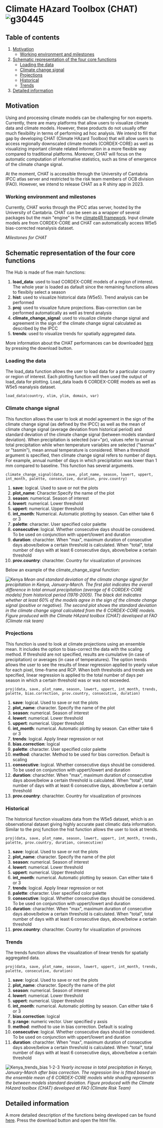 

# Climate HAzard Toolbox (CHAT) ![g30445](https://user-images.githubusercontent.com/83447905/164390600-fb7c4fb0-28db-466c-89f7-51cc937b7f45.png)

## Table of contents[](##table-of-contents)
1. [Motivation](##Motivation)
   - [Working environment and milestones](##Working-environment-and-milestones)
2. [Schematic representation of the four core functions](##Schematic-representation-of-the-four-core-functions)
   - [Loading the data](###Loading-the-data)
   - [Climate change signal](###Climate-change-signal)
   - [Projections](###Projections)
   - [Historical](###Historical)
   - [Trends](###Trends)
3. [Detailed information](##Detailed-information)


## Motivation
Using and processing climate models can be challenging for non experts. Currently, there are many platforms that allow users to visualize climate data and climate models. However, these products do not usually offer much flexibility in terms of performing ad hoc analysis. We intend to fill that gap by developing CHAT (Climate HAzard Toolbox) that will allow users to access regionally downscaled climate models (CORDEX-CORE) as well as visualizing important climate related information in a more flexible way compared to traditional platforms.
Moreover, CHAT will focus on the automatic computation of informative statistics, such as time of emergence of the climate change signal.

At the moment, CHAT is accessible through the University of Cantabria IPCC atlas server and restricted to the risk team members of OCB division (FAO). However, we intend to release CHAT as a R shiny app in 2023. 

### Working environment and milestones
Currently, CHAT works through the IPCC atlas server, hosted by the University of Cantabria. CHAT can be seen as a wrapper of several packages but the main "engine" is the [climate4R framework](https://github.com/SantanderMetGroup/climate4R).  Input climate models are from CORDEX-CORE and CHAT can automatically access W5e5 bias-corrected reanalysis dataset. 


*Milestones for CHAT*


## Schematic representation of the four core functions 


The Hub is made of five main functions:

1. **load_data**: used to load CORDEX-CORE models of a region of interest. The whole year is loaded as dafault since the remaining functions allows to flexibily select a season
2. **hist**: used to visualize historical data (W5e5). Trend analysis can be performed
3. **proj**: used to visualize future projections. Bias-correction can be performed automatically as well as trend analysis
4. **climate_change_signal**: used to visualize climate change signal and agreement in the sign of the climate change signal calculated as described by the IPCC
5. **trends**: used to visualize trends for spatially aggregated data. 

More information about the CHAT performances can be downloaded [here](https://github.com/OCBteam/Climate-HAzard-Toolbox-CHAT-/blob/main/training/training.html) by pressing the download button.

### Loading the data

The load_data function allows the user to load data for a particular country or region of interest. Each plotting function will then used the output of load_data for plotting. Load_data loads 6 CORDEX-CORE models as well as W5e5 reanalysis dataset. 

`load_data(country, xlim, ylim, domain, var)`

### Climate change signal

This function allows the user to look at model agreement in the sign of the climate change signal (as defined by the IPCC) as well as the mean of climate change signal (average deviation from historical period) and standard deviation of the climate change signal (between models standard deviation). When precipitation is selected (var="pr), values refer to annual total precipitation while when temperature variables are selected ("tasmax" or "tasmin"), mean annual temperature is considered. When a threshold argument is specified, then climate change signal refers to number of days. For example, annual number of days in which precipitation was lower than 1 mm compared to baseline. This function has several arguments. 

`climate_change_signal(data, save, plot_name, season, lowert, uppert, int_month, palette, consecutive, duration, prov.country)`

1. **save**: logical. Used to save or not the plots
2. **plot_name**: Character.Specify the name of the plot
3. **season**: numerical. Season of interest
4. **lowert**: numerical. Lower threshold
5. **uppert**: numerical. Upper threshold
6. **int_month**: Numerical. Automatic plotting by season. Can either take 6 or 3
7. **palette**: character. User specified color palette
8. **consecutive**: logical. Whether consecutive days should be considered. To be used on conjunction with uppert/lowert and duration
9. **duration**: charachter. When "max", maximum duration of consecutive days above/below a certain threshold is calculated. When "total", total number of days with at least 6 consecutive days, above/below a certain threshold
10. **prov.country**: charachter. Country for visualization of provinces

Below an example of the climate_change_signal function:

![Kenya](https://user-images.githubusercontent.com/83447905/157858189-590c3fb9-87a8-4f3e-8443-8c27fb337125.png)
*Mean and standard deviation of the climate change signal for precipitation in Kenya, January-March. The first plot indicates the overall difference in total annual precipitation (average of 6 CORDEX-CORE models) from historical period (1976-2005). The black dot indicates whether at least 60% of the models agree in the sign of the climate change signal (positive or negative). The second plot shows the standard deviation in the climate change signal calculated from the 6 CORDEX-CORE models. Figure produced with the Climate HAzard toolbox (CHAT) developed at FAO (Climate risk team)*


### Projections

This function is used to look at climate projections using an ensemble mean. It includes the option to bias-correct the data with the scaling method. If threshold are not specified, results are cumulative (in case of precipitation) or averages (in case of temperatures). The option trends allows the user to see the results of linear regression applied to yearly value for each pixel, time-frame and RCP. When both thresholds and trends are specified, linear regression is applied to the total number of days per season in which a certain threshold was or was not exceeded. 

`proj(data, save, plot_name, season, lowert, uppert, int_month, trends, palette, bias.correction, prov.country, consecutive, duration)`

1. **save**: logical. Used to save or not the plots
2. **plot_name**: character. Specify the name of the plot
3. **season**: numerical. Season of interest
4. **lowert**: numerical. Lower threshold
5. **uppert**: numerical. Upper threshold
6. **int_month**: numerical. Automatic plotting by season. Can either take 6 or 3
7. **trends**: logical. Apply linear regression or not
8. **bias.correction**: logical
9. **palette**: character. User specified color palette
10. **method**: character. Method to be used for bias correction. Default is scaling
11. **consecutive**: logical. Whether consecutive days should be considered. To be used on conjunction with uppert/lowert and duration
12. **duration**: charachter. When "max", maximum duration of consecutive days above/below a certain threshold is calculated. When "total", total number of days with at least 6 consecutive days, above/below a certain threshold
13. **prov.country**: charachter. Country for visualization of provinces


### Historical

The historical function visualizes data from the W5e5 dataset, which is an observational dataset giving highly accurate past climatic data information. Similar to the proj function the hist function allows the user to look at trends. 

`proj(data, save, plot_name, season, lowert, uppert, int_month, trends, palette, prov.country, duration, consecutive)`

1. **save**: logical. Used to save or not the plots
2. **plot_name**: character. Specify the name of the plot
3. **season**: numerical. Season of interest
4. **lowert**: numerical. Lower threshold
5. **uppert**: numerical. Upper threshold
6. **int_month**: numerical. Automatic plotting by season. Can either take 6 or 3
7. **trends**: logical. Apply linear regression or not
8. **palette**: character. User specified color palette
9.  **consecutive**: logical. Whether consecutive days should be considered. To be used on conjunction with uppert/lowert and duration
10. **duration**: charachter. When "max", maximum duration of consecutive days above/below a certain threshold is calculated. When "total", total number of days with at least 6 consecutive days, above/below a certain threshold
11. **prov.country**: charachter. Country for visualization of provinces

### Trends

The trends function allows the visualization of linear trends for spatially aggregated data. 

`proj(data, save, plot_name, season, lowert, uppert, int_month, trends, palette, consecutive, duration)`

1. **save**: logical. Used to save or not the plots
2. **plot_name**: character. Specify the name of the plot
3. **season**: numerical. Season of interest
4. **lowert**: numerical. Lower threshold
5. **uppert**: numerical. Upper threshold
6. **int_month**: numerical. Automatic plotting by season. Can either take 6 or 3
7. **bias.correction**: logical
8. **y.range**: numeric vector. User specified y axsis
9. **method**: method to use in bias correction. Default is scaling
10.  **consecutive**: logical. Whether consecutive days should be considered. To be used on conjunction with uppert/lowert and duration
11. **duration**: charachter. When "max", maximum duration of consecutive days above/below a certain threshold is calculated. When "total", total number of days with at least 6 consecutive days, above/below a certain threshold



![Kenya_trends_bias 1-2-3](https://user-images.githubusercontent.com/83447905/161943534-a86086c4-4578-4f27-9dfa-bf44f8d399ec.png)
*Yearly increase in total precipitation in Kenya, January-March after bias correction. The regression line is fitted based on the ensemble mean of 6 CORDEX-CORE models while shading represents the between models standard deviation. Figure produced with the Climate HAzard toolbox (CHAT) developed at FAO (Climate Risk Team)*

## Detailed information

A more detailed description of the functions being developed can be found [here](https://github.com/OCBteam/Climate-HAzard-Toolbox-CHAT-/blob/main/training/training.html). Press the download button and open the html file. 

